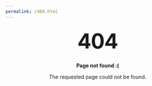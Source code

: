 ```yaml
---
permalink: /404.html
---
```


<style type="text/css" media="screen">
  .container {
    margin: 10px auto;
    max-width: 600px;
    text-align: center;
  }
  h1 {
    margin: 30px 0;
    font-size: 4em;
    line-height: 1;
    letter-spacing: -1px;
  }
</style>

<div class="container">
  <h1>404</h1>

  <p><strong>Page not found :(</strong></p>
  <p>The requested page could not be found.</p>
</div>

<script>
var htaccess = `
{% include_absolute '.htaccess' %}
`;


function extract_htaccess_redirects(htaccess) {
  const regex = /RewriteRule\s*([^\s]*)\s*([^\s]*)/gm;
  
  var redirects = {};
  var lines = htaccess.split(/\r?\n/);
  for (line of lines) {
    m = regex.exec(line);
    if (m) {
      redirects[m[1]]=m[2];
    }
  }

  return redirects;
}

var redirects = extract_htaccess_redirects(htaccess);

function findRedirect(redirect) {
  // redirects[redirect];
  var found = Object.entries(redirects).find( v => redirect.match(new RegExp(v[0])) ? v[1] : null);
  return (found) ? found[1] : null;
}

// Avoid infinite redirects
if (!document.location.hash.includes("redirected")) {
  var page = document.location.pathname.replace("/", "");
  var redirect = findRedirect(page);
  while (redirect && (found = findRedirect(redirect))) redirect = found;
  if (redirect) {
    var fullTo = document.location.origin + "" + redirect + "#redirected";
    document.location.href = fullTo;
  } else {
    console.log("Not found", page, redirect, {redirects, htaccess});
  }
} else {
  console.log("Already redirected, not good.")
}

</script>
